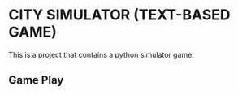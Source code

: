# CITY SIMULATOR (TEXT-BASED GAME)
This is a project that contains a python simulator game. 

## Game Play

